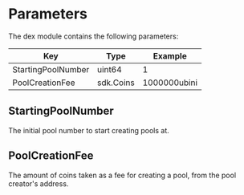 <!--
order: 5
-->

# Parameters

The dex module contains the following parameters:

| Key                | Type          | Example      |
| ------------------ | ------------- | ------------ |
| StartingPoolNumber | uint64        | 1            |
| PoolCreationFee    | sdk.Coins     | 1000000ubini |

## StartingPoolNumber

The initial pool number to start creating pools at.

## PoolCreationFee

The amount of coins taken as a fee for creating a pool, from the pool creator's address.
